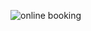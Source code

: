 ![online booking](https://github.com/khaledkamr/Software-engineering-project/assets/94804298/35af8830-9fa0-4b86-ab0e-8c447e895e80)
